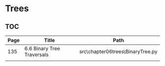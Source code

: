 # Trees 

## TOC

| Page | Title                      | Path                             |
|------|----------------------------|----------------------------------|
| 135  | 6.6 Binary Tree Traversals | src\chapter06trees\BinaryTree.py |
|      |                            |                                  |